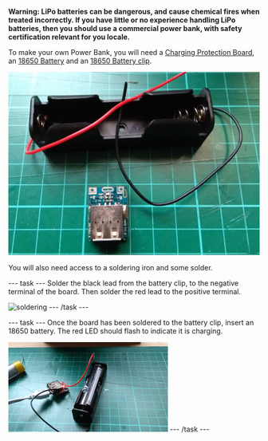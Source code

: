 **Warning: LiPo batteries can be dangerous, and cause chemical fires when treated incorrectly. If you have little or no experience handling LiPo batteries, then you should use a commercial power bank, with safety certification relevant for you locale.**

To make your own Power Bank, you will need a [Charging Protection Board](https://www.aliexpress.com/item/5V-Step-Up-Power-Module-Lithium-Battery-Charging-Protection-Board-Boost-Converter-LED-Display-USB-For/32845254042.html), an [18650 Battery](https://www.aliexpress.com/item/18650-Battery-rechargeable-18650-26FM-for-flashlight-power-bank-ICR18650-26FM-2600mAh-3-6v-charge18650-rechargeable/32839060640.html) and an [18650 Battery clip](https://www.aliexpress.com/item/New-Plastic-Black-18650-Battery-Holder-3-7V-Clip-Case-With-Wire-Lead-Battery-Storage-High/32731063438.html).

![components](images/components.jpg)

You will also need access to a soldering iron and some solder.

--- task ---
Solder the black lead from the battery clip, to the negative terminal of the board. Then solder the red lead to the positive terminal.

![soldering](images/solder.gif)
--- /task ---

--- task ---
Once the board has been soldered to the battery clip, insert an 18650 battery. The red LED should flash to indicate it is charging.

![charging](images/charging.gif)
--- /task ---
